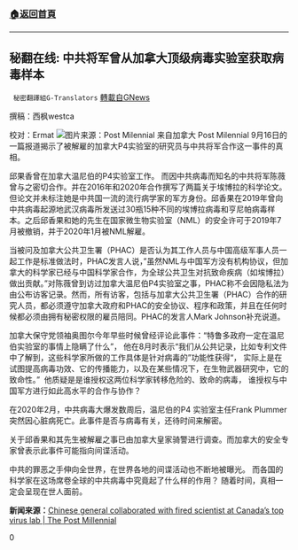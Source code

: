 ###  [:house:返回首頁](https://github.com/ourhimalayas/txt)
---


## 秘翻在线: 中共将军曾从加拿大顶级病毒实验室获取病毒样本
` 秘密翻譯組G-Translators` [轉載自GNews](https://gnews.org/zh-hans/1539024/)

撰稿：西枫westca

校对：Ermat
![](https://assets.gnews.org/wp-content/uploads/2021/09/unnamed-9.jpg)图片来源：Post Milennial
来自加拿大 Post Milennial 9月16日的一篇报道揭示了被解雇的加拿大P4实验室的研究员与中共将军合作这一事件的真相。

邱果香曾在加拿大温尼伯的P4实验室工作。 而因中共病毒而知名的中共将军陈薇曾与之密切合作。并在2016年和2020年合作撰写了两篇关于埃博拉的科学论文。但论文并未标注她是中共国一流的流行病学家的军方身份。邱香果在2019年曾向中共病毒起源地武汉病毒所发送过30瓶15种不同的埃博拉病毒和亨尼帕病毒样本。之后邱香果和她的先生在国家微生物实验室（NML）的安全许可于2019年7月被撤销，并于2020年1月被NML解雇。

当被问及加拿大公共卫生署（PHAC）是否认为其工作人员与中国高级军事人员一起工作是标准做法时，PHAC发言人说，”虽然NML与中国军方没有机构协议，但加拿大的科学家已经与中国科学家合作，为全球公共卫生对抗致命疾病（如埃博拉）做出贡献。”对陈薇曾到访过加拿大温尼伯P4实验室之事，PHAC称不会因隐私法为由公布访客记录。然而，所有访客，包括与加拿大公共卫生署（PHAC）合作的研究人员，都必须遵守加拿大政府和PHAC的安全协议、程序和政策，并且在任何时候都必须由拥有秘密权限的雇员陪同。PHAC的发言人Mark Johnson补充说道。

加拿大保守党领袖奥图尔今年早些时候曾经评论此事件：“特鲁多政府一定在温尼伯实验室的事情上隐瞒了什么”， 他在8月时表示“我们从公共记录，比如专利文件中了解到，这些科学家所做的工作具体是针对病毒的”功能性获得“， 实际上是在试图提高病毒功效、它的传播能力，以及在某些情况下，在生物武器研究中，它的致命性。”  他质疑是是谁授权这两位科学家转移危险的、致命的病毒， 谁授权与中国军方进行如此高水平的合作与协作？

在2020年2月，中共病毒大爆发数周后，温尼伯的P4 实验室主任Frank Plummer 突然因心脏病死亡。此事件是否与病毒有关，还待时间来解密。

关于邱香果和其先生被解雇之事已由加拿大皇家骑警进行调查。而加拿大的安全专家曾表示此事件可能指向间谍活动。

中共的罪恶之手伸向全世界，在世界各地的间谍活动也不断地被曝光。 而各国的科学家在这场席卷全球的中共病毒中究竟起了什么样的作用？ 随着时间，真相一定会呈现在世人面前。

**新闻来源：**[Chinese general collaborated with fired scientist at Canada’s top virus lab | The Post Millennial](https://thepostmillennial.com/general-collaborated-fired-scientist-canadas-top-lab/)

0
